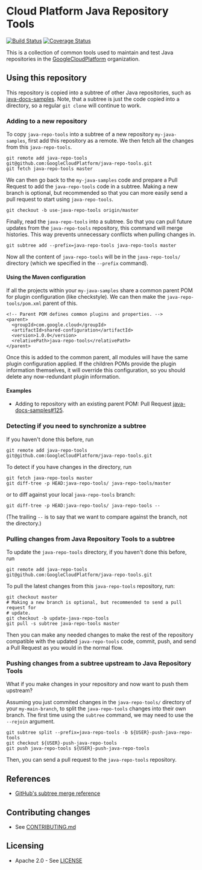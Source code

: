 # Cloud Platform Java Repository Tools

[![Build
Status](https://travis-ci.org/GoogleCloudPlatform/java-repo-tools.svg?branch=master)](https://travis-ci.org/GoogleCloudPlatform/java-repo-tools)
[![Coverage
Status](https://codecov.io/gh/GoogleCloudPlatform/java-repo-tools/branch/master/graph/badge.svg)](https://codecov.io/gh/GoogleCloudPlatform/java-repo-tools)

This is a collection of common tools used to maintain and test Java repositories
in the [GoogleCloudPlatform](https://github.com/GoogleCloudPlatform)
organization.


## Using this repository

This repository is copied into a subtree of other Java repositories, such as
[java-docs-samples](/GoogleCloudPlatform/java-docs-samples). Note, that a
subtree is just the code copied into a directory, so a regular `git clone` will
continue to work.


### Adding to a new repository

To copy `java-repo-tools` into a subtree of a new repository `my-java-samples`,
first add this repository as a remote. We then fetch all the changes from this
`java-repo-tools`.

```
git remote add java-repo-tools git@github.com:GoogleCloudPlatform/java-repo-tools.git
git fetch java-repo-tools master
```

We can then go back to the `my-java-samples` code and prepare a Pull Request to
add the `java-repo-tools` code in a subtree. Making a new branch is optional, but
recommended so that you can more easily send a pull request to start using
`java-repo-tools`.

```
git checkout -b use-java-repo-tools origin/master
```

Finally, read the `java-repo-tools` into a subtree. So that you can pull future
updates from the `java-repo-tools` repository, this command will merge histories.
This way prevents unnecessary conflicts when pulling changes in.

```
git subtree add --prefix=java-repo-tools java-repo-tools master
```

Now all the content of `java-repo-tools` will be in the `java-repo-tools/`
directory (which we specified in the `--prefix` command).

#### Using the Maven configuration

If all the projects within your `my-java-samples` share a common parent POM for
plugin configuration (like checkstyle). We can then make the
`java-repo-tools/pom.xml` parent of this.

```
<!-- Parent POM defines common plugins and properties. -->
<parent>
  <groupId>com.google.cloud</groupId>
  <artifactId>shared-configuration</artifactId>
  <version>1.0.0</version>
  <relativePath>java-repo-tools</relativePath>
</parent>
```

Once this is added to the common parent, all modules will have the same plugin
configuration applied. If the children POMs provide the plugin information
themselves, it will override this configuration, so you should delete any
now-redundant plugin information.


#### Examples

- Adding to repository with an existing parent POM: Pull Request
  [java-docs-samples#125][java-docs-samples-125].

[java-docs-samples-125]: https://github.com/GoogleCloudPlatform/java-docs-samples/pull/125


### Detecting if you need to synchronize a subtree

If you haven't done this before, run

```
git remote add java-repo-tools git@github.com:GoogleCloudPlatform/java-repo-tools.git
```

To detect if you have changes in the directory, run

```
git fetch java-repo-tools master
git diff-tree -p HEAD:java-repo-tools/ java-repo-tools/master
```

or to diff against your local `java-repo-tools` branch:

```
git diff-tree -p HEAD:java-repo-tools/ java-repo-tools --
```

(The trailing `--` is to say that we want to compare against the branch, not the
directory.)


### Pulling changes from Java Repository Tools to a subtree

To update the `java-repo-tools` directory, if you haven't done this before, run

```
git remote add java-repo-tools git@github.com:GoogleCloudPlatform/java-repo-tools.git
```

To pull the latest changes from this `java-repo-tools` repository, run:

```
git checkout master
# Making a new branch is optional, but recommended to send a pull request for
# update.
git checkout -b update-java-repo-tools
git pull -s subtree java-repo-tools master
```

Then you can make any needed changes to make the rest of the repository
compatible with the updated `java-repo-tools` code, commit, push, and send a
Pull Request as you would in the normal flow.


### Pushing changes from a subtree upstream to Java Repository Tools

What if you make changes in your repository and now want to push them upstream?

Assuming you just commited changes in the `java-repo-tools/` directory of your
`my-main-branch`, to split the `java-repo-tools` changes into their own branch.
The first time using the `subtree` command, we may need to use the `--rejoin`
argument.

```
git subtree split --prefix=java-repo-tools -b ${USER}-push-java-repo-tools
git checkout ${USER}-push-java-repo-tools
git push java-repo-tools ${USER}-push-java-repo-tools
```

Then, you can send a pull request to the `java-repo-tools` repository.


## References

- [GitHub's subtree merge reference](https://help.github.com/articles/about-git-subtree-merges/)

## Contributing changes

-  See [CONTRIBUTING.md](CONTRIBUTING.md)


## Licensing

- Apache 2.0 - See [LICENSE](LICENSE)

